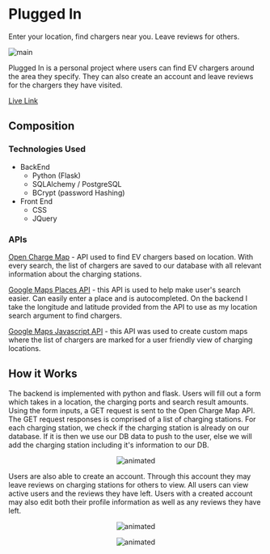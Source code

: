 # Plugged In
Enter your location, find chargers near you. Leave reviews for others. 


![main](https://i.imgur.com/t4Dt5Cm.png)


Plugged In is a personal project where users can find EV chargers around the area they specify. They can also create an account and leave reviews for the chargers they have visited. 

[Live Link](https://plugged-in-proj.herokuapp.com/)

## Composition 
### Technologies Used

* BackEnd
    * Python (Flask)
    * SQLAlchemy / PostgreSQL
    * BCrypt (password Hashing)
* Front End
    * CSS
    * JQuery

### APIs

[Open Charge Map](https://openchargemap.org/site/develop/api#/) - API used to find EV chargers based on location. With every search, the list of chargers are saved to our database with all relevant information about the charging stations. 

[Google Maps Places API](https://developers.google.com/maps/documentation/places/web-service/overview) - this API is used to help make user's search easier. Can easily enter a place and is autocompleted. On the backend I take the longitude and latitude provided from the API to use as my location search argument to find chargers. 

[Google Maps Javascript API](https://developers.google.com/maps/documentation/javascript/overview) - this API was used to create custom maps where the list of chargers are marked for a user friendly view of charging locations. 

## How it Works
The backend is implemented with python and flask.  Users will fill out a form which takes in a location, the charging ports and search result amounts. Using the form inputs, a GET request is sent to the Open Charge Map API. <br>
The GET request responses is comprised of a list of charging stations. For each charging station, we check if the charging station is already on our database. If it is then we use our DB data to push to the user, else we will add the charging station including it's information to our DB. <br>

<p align="center">
  <img src="https://media4.giphy.com/media/VOJwoHS0ArzmEuf4Bu/giphy.gif?cid=790b76118bc2ceacfb8f77878fdce4361e2e9a43b59f670d&rid=giphy.gif&ct=g" alt="animated" />
</p>


Users are also able to create an account. Through this account they may leave reviews on charging stations for others to view. All users can view active users and the reviews they have left. Users with a created account may also edit both their profile information as well as any reviews they have left. 


<p align="center">
  <img src="https://media0.giphy.com/media/3pw7xFvPyNfzR5hBbv/giphy.gif?cid=790b7611a72e72e9629fc7a2f290b109d4ec2f21f7ebac30&rid=giphy.gif&ct=g" alt="animated" />
</p>

<p align="center">
  <img src="https://media2.giphy.com/media/TvHFN0KZ7VRUxvumcR/giphy.gif?cid=790b7611461de07b071845e252fe02a557b1ce2ac4d6c567&rid=giphy.gif&ct=g" alt="animated" />
</p>